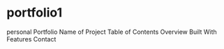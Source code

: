 # portfolio1
personal Portfolio
Name of Project
Table of Contents
Overview
Built With
Features
Contact

